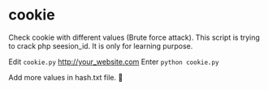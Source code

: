 # cookie
Check cookie with different values (Brute force attack).
This script is trying to crack php seesion_id.
It is only for learning purpose.

Edit `cookie.py` http://your_website.com 
Enter `python cookie.py`

Add more values in hash.txt file.

